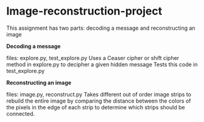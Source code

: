 # Image-reconstruction-project

This assignment has two parts:  decoding a message and reconstructing an image 

**Decoding a message**

files: explore.py, test_explore.py
Uses a Ceaser cipher or shift cipher method in explore.py to decipher a given hidden message
Tests this code in test_explore.py

**Reconstructing an image**

files: image.py, reconstruct.py
Takes different out of order image strips to rebuild the entire image by comparing the distance between the colors of the pixels in the edge of each strip to determine which strips should be connected. 